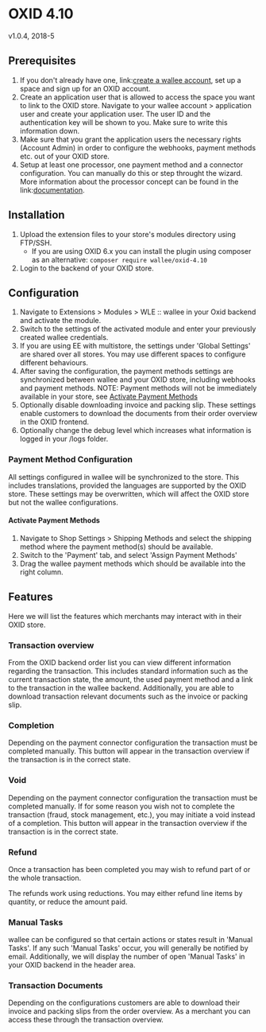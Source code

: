 # OXID 4.10

v1.0.4, 2018-5

## Prerequisites
1. If you don't already have one, link:[create a wallee account](https://app-wallee.com/user/signup), set up a space and sign up for an OXID account.
2. Create an application user that is allowed to access the space you want to link to the OXID store. Navigate to your wallee account > application user and create your application user. The user ID and the authentication key will be shown to you. Make sure to write this information down.
3. Make sure that you grant the application users the necessary rights (Account Admin) in order to configure the webhooks, payment methods etc. out of your OXID store.
4. Setup at least one processor, one payment method and a connector configuration. You can manually do this or step throught the wizard. More information about the processor concept can be found in the link:[documentation](https://app-wallee.com/doc/payment/processor-concept).

## Installation

1. Upload the extension files to your store's modules directory using FTP/SSH.
	* If you are using OXID 6.x you can install the plugin using composer as an alternative: `composer require wallee/oxid-4.10`
2. Login to the backend of your OXID store.

## Configuration

1. Navigate to Extensions > Modules > WLE :: wallee in your Oxid backend and activate the module.
2. Switch to the settings of the activated module and enter your previously created wallee credentials.
3. If you are using EE with multistore, the settings under 'Global Settings' are shared over all stores. You may use different spaces to configure different behaviours.
4. After saving the configuration, the payment methods settings are synchronized between wallee and your OXID store, including webhooks and payment methods.
NOTE: Payment methods will not be immediately available in your store, see [Activate Payment Methods](#activate-payment-methods)
5. Optionally disable downloading invoice and packing slip. These settings enable customers to download the documents from their order overview in the OXID frontend.
6. Optionally change the debug level which increases what information is logged in your /logs folder.

### Payment Method Configuration

All settings configured in wallee will be synchronized to the store. This includes translations, provided the languages are supported by the OXID store. These settings may be overwritten, which will affect the OXID store but not the wallee configurations. 

#### Activate Payment Methods

1. Navigate to Shop Settings > Shipping Methods and select the shipping method where the payment method(s) should be available.
2. Switch to the 'Payment' tab, and select 'Assign Payment Methods'
3. Drag the wallee payment methods which should be available into the right column.

## Features

Here we will list the features which merchants may interact with in their OXID store.

### Transaction overview
From the OXID backend order list you can view different information regarding the transaction. This includes standard information such as the current transaction state, the amount, the used payment method and a link to the transaction in the wallee backend.
Additionally, you are able to download transaction relevant documents such as the invoice or packing slip.

### Completion
Depending on the payment connector configuration the transaction must be completed manually. This button will appear in the transaction overview if the transaction is in the correct state.

### Void
Depending on the payment connector configuration the transaction must be completed manually. If for some reason you wish not to complete the transaction (fraud, stock management, etc.), you may initiate a void instead of a completion. This button will appear in the transaction overview if the transaction is in the correct state.

### Refund
Once a transaction has been completed you may wish to refund part of or the whole transaction.

The refunds work using reductions. You may either refund line items by quantity, or reduce the amount paid.

### Manual Tasks

wallee can be configured so that certain actions or states result in 'Manual Tasks'. If any such 'Manual Tasks' occur, you will generally be notified by email. Additionally, we will display the number of open 'Manual Tasks' in your OXID backend in the header area.

### Transaction Documents

Depending on the configurations customers are able to download their invoice and packing slips from the order overview. As a merchant you can access these through the transaction overview.